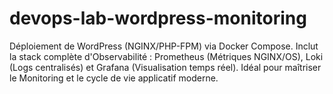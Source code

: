 # devops-lab-wordpress-monitoring
Déploiement de WordPress (NGINX/PHP-FPM) via Docker Compose. Inclut la stack complète d'Observabilité : Prometheus (Métriques NGINX/OS), Loki (Logs centralisés) et Grafana (Visualisation temps réel). Idéal pour maîtriser le Monitoring et le cycle de vie applicatif moderne. 

